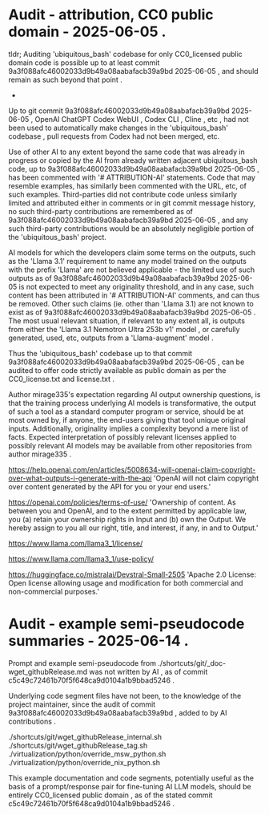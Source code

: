 





# Audit - attribution, CC0 public domain - 2025-06-05 .

tldr; Auditing 'ubiquitous_bash' codebase for only CC0_licensed public domain code is possible up to at least commit 9a3f088afc46002033d9b49a08aabafacb39a9bd 2025-06-05 , and should remain as such beyond that point .

-

Up to git commit 9a3f088afc46002033d9b49a08aabafacb39a9bd 2025-06-05 , OpenAI ChatGPT Codex WebUI , Codex CLI , Cline , etc , had not been used to automatically make changes in the 'ubiquitous_bash' codebase , pull requests from Codex had not been merged, etc.

Use of other AI to any extent beyond the same code that was already in progress or copied by the AI from already written adjacent ubiquitous_bash code, up to 9a3f088afc46002033d9b49a08aabafacb39a9bd 2025-06-05 , has been commented with '# ATTRIBUTION-AI' statements. Code that may resemble examples, has similarly been commented with the URL, etc, of such examples. Third-parties did not contribute code unless similarly limited and attributed either in comments or in git commit message history, no such third-party contributions are remembered as of 9a3f088afc46002033d9b49a08aabafacb39a9bd 2025-06-05 , and any such third-party contributions would be an absolutely negligible portion of the 'ubiquitous_bash' project.

AI models for which the developers claim some terms on the outputs, such as the 'Llama 3.1' requirement to name any model trained on the outputs with the prefix 'Llama' are not believed applicable - the limited use of such outputs as of 9a3f088afc46002033d9b49a08aabafacb39a9bd 2025-06-05 is not expected to meet any originality threshold, and in any case, such content has been attributed in '# ATTRIBUTION-AI' comments, and can thus be removed. Other such claims (ie. other than 'Llama 3.1) are not known to exist as of 9a3f088afc46002033d9b49a08aabafacb39a9bd 2025-06-05 . The most usual relevant situation, if relevant to any extent all, is outputs from either the 'Llama 3.1 Nemotron Ultra 253b v1' model , or carefully generated, used, etc, outputs from a 'Llama-augment' model .

Thus the 'ubiquitous_bash' codebase up to that commit 9a3f088afc46002033d9b49a08aabafacb39a9bd 2025-06-05 , can be audited to offer code strictly available as public domain as per the CC0_license.txt and license.txt .


Author mirage335's expectation regarding AI output ownership questions, is that the training process underlying AI models is transformative, the output of such a tool as a standard computer program or service, should be at most owned by, if anyone, the end-users giving that tool unique original inputs. Additionally, originality implies a complexity beyond a mere list of facts. Expected interpretation of possibly relevant licenses applied to possibly relevant AI models may be available from other repositories from author mirage335 .


https://help.openai.com/en/articles/5008634-will-openai-claim-copyright-over-what-outputs-i-generate-with-the-api
'OpenAI will not claim copyright over content generated by the API for you or your end users.'

https://openai.com/policies/terms-of-use/
'Ownership of content. As between you and OpenAI, and to the extent permitted by applicable law, you (a) retain your ownership rights in Input and (b) own the Output. We hereby assign to you all our right, title, and interest, if any, in and to Output.'


https://www.llama.com/llama3_1/license/

https://www.llama.com/llama3_1/use-policy/


https://huggingface.co/mistralai/Devstral-Small-2505
'Apache 2.0 License: Open license allowing usage and modification for both commercial and non-commercial purposes.'




# Audit - example semi-pseudocode summaries - 2025-06-14 .

Prompt and example semi-pseudocode from ./shortcuts/git/_doc-wget_githubRelease.md was not written by AI , as of commit c5c49c72461b70f5f648ca9d0104a1b9bbad5246 .

Underlying code segment files have not been, to the knowledge of the project maintainer, since the audit of commit 9a3f088afc46002033d9b49a08aabafacb39a9bd , added to by AI contributions .

./shortcuts/git/wget_githubRelease_internal.sh
./shortcuts/git/wget_githubRelease_tag.sh
./virtualization/python/override_msw_python.sh
./virtualization/python/override_nix_python.sh

This example documentation and code segments, potentially useful as the basis of a prompt/response pair for fine-tuning AI LLM models, should be entirely CC0_licensed public domain , as of the stated commit c5c49c72461b70f5f648ca9d0104a1b9bbad5246 .












